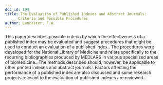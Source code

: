 ```yaml
---
doc_id: 194
title: The Evaluation of Published Indexes and Abstract Journals:
      Criteria and Possible Procedures
author: Lancaster, F.W.
---
```


This paper describes possible criteria by which the effectiveness of a
published index  may be evaluated and suggest procedures that might be used to
conduct an evaluation of a published index.. The procedures were developed for
the National Library of Medicine and relate specifically to the recurring
bibliographies produced by MEDLARS in various specialized areas of
biomedicine.. The methods described should, however, be applicable to other
printed indexes and abstract journals..
   Factors affecting the performance  of a published index are also discussed
and some research projects relevant to the evaluation of published indexes are
reviewed..